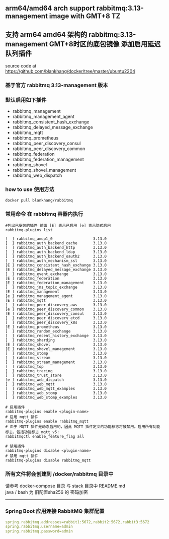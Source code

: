 ## arm64/amd64 arch support rabbitmq:3.13-management image with GMT+8 TZ 
## 支持 arm64 amd64 架构的 rabbitmq:3.13-management GMT+8时区的底包镜像 添加启用延迟队列插件
source code at https://github.com/blankhang/docker/tree/master/ubuntu2204

### 基于官方 rabbitmq 3.13-management 版本
### 默认启用如下插件
- rabbitmq_management
- rabbitmq_management_agent
- rabbitmq_consistent_hash_exchange
- rabbitmq_delayed_message_exchange
- rabbitmq_mqtt
- rabbitmq_prometheus
- rabbitmq_peer_discovery_consul
- rabbitmq_peer_discovery_common
- rabbitmq_federation
- rabbitmq_federation_management
- rabbitmq_shovel
- rabbitmq_shovel_management
- rabbitmq_web_dispatch

### how to use 使用方法
```shell
docker pull blankhang/rabbitmq
```

### 常用命令 在 rabbitmq 容器内执行
```shell
#列出已安装的插件 前面 [E] 表示已启用 [e] 表示隐式启用
rabbitmq-plugins list

[  ] rabbitmq_amqp1_0                  3.13.0
[  ] rabbitmq_auth_backend_cache       3.13.0
[  ] rabbitmq_auth_backend_http        3.13.0
[  ] rabbitmq_auth_backend_ldap        3.13.0
[  ] rabbitmq_auth_backend_oauth2      3.13.0
[  ] rabbitmq_auth_mechanism_ssl       3.13.0
[E ] rabbitmq_consistent_hash_exchange 3.13.0
[E ] rabbitmq_delayed_message_exchange 3.13.0
[  ] rabbitmq_event_exchange           3.13.0
[E ] rabbitmq_federation               3.13.0
[E ] rabbitmq_federation_management    3.13.0
[  ] rabbitmq_jms_topic_exchange       3.13.0
[E ] rabbitmq_management               3.13.0
[e ] rabbitmq_management_agent         3.13.0
[E ] rabbitmq_mqtt                     3.13.0
[  ] rabbitmq_peer_discovery_aws       3.13.0
[e ] rabbitmq_peer_discovery_common    3.13.0
[E ] rabbitmq_peer_discovery_consul    3.13.0
[  ] rabbitmq_peer_discovery_etcd      3.13.0
[  ] rabbitmq_peer_discovery_k8s       3.13.0
[E ] rabbitmq_prometheus               3.13.0
[  ] rabbitmq_random_exchange          3.13.0
[  ] rabbitmq_recent_history_exchange  3.13.0
[  ] rabbitmq_sharding                 3.13.0
[E ] rabbitmq_shovel                   3.13.0
[E ] rabbitmq_shovel_management        3.13.0
[  ] rabbitmq_stomp                    3.13.0
[  ] rabbitmq_stream                   3.13.0
[  ] rabbitmq_stream_management        3.13.0
[  ] rabbitmq_top                      3.13.0
[  ] rabbitmq_tracing                  3.13.0
[  ] rabbitmq_trust_store              3.13.0
[e ] rabbitmq_web_dispatch             3.13.0
[  ] rabbitmq_web_mqtt                 3.13.0
[  ] rabbitmq_web_mqtt_examples        3.13.0
[  ] rabbitmq_web_stomp                3.13.0
[  ] rabbitmq_web_stomp_examples       3.13.0

# 启用插件
rabbitmq-plugins enable <plugin-name>
# 启用 mqtt 插件
rabbitmq-plugins enable rabbitmq_mqtt
# 由于 MQTT 插件是动态启用的，因此 MQTT 插件定义的功能标志将被禁用。启用所有功能标志，包括功能标志 mqtt_v5：
rabbitmqctl enable_feature_flag all

# 禁用插件
rabbitmq-plugins disable <plugin-name>
# 禁用 mqtt 插件
rabbitmq-plugins disable rabbitmq_mqtt
```


### 所有文件将会创建到 /docker/rabbitmq 目录中
请参考 docker-compose 目录 与 stack 目录中 README.md  
java / bash 为 旧配置sha256 的 密码加密

---
### Spring Boot 应用连接 RabbitMQ 集群配置
```yaml
spring.rabbitmq.addresses=rabbit1:5672,rabbit2:5672,rabbit3:5672
spring.rabbitmq.username=admin
spring.rabbitmq.password=admin
```